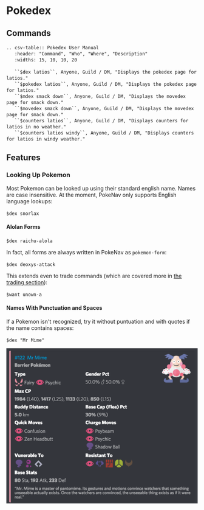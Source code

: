 # Pokedex

## Commands

```eval_rst
.. csv-table:: Pokedex User Manual 
   :header: "Command", "Who", "Where", "Description"
   :widths: 15, 10, 10, 20

   ``$dex latios``, Anyone, Guild / DM, "Displays the pokedex page for latios."
   ``$pokedex latios``, Anyone, Guild / DM, "Displays the pokedex page for latios."
   ``$mdex smack down``, Anyone, Guild / DM, "Displays the movedex page for smack down."
   ``$movedex smack down``, Anyone, Guild / DM, "Displays the movedex page for smack down."
   ``$counters latios``, Anyone, Guild / DM, "Displays counters for latios in no weather."
   ``$counters latios windy``, Anyone, Guild / DM, "Displays counters for latios in windy weather."
```

## Features

### Looking Up Pokemon

Most Pokemon can be looked up using their standard english name. Names are case insensitive. At the moment, PokeNav only supports English language lookups:

`$dex snorlax`

#### Alolan Forms

`$dex raichu-alola`

In fact, all forms are always written in PokeNav as `pokemon-form`:

`$dex deoxys-attack`

This extends even to trade commands (which are covered more in [the trading section](trading.md)):

`$want unown-a`

#### Names With Punctuation and Spaces

If a Pokemon isn't recognized, try it without puntuation and with quotes if the name contains spaces:

`$dex "Mr Mime"`

<img src="/_static/imgs/mr_mime_dex.png" />
